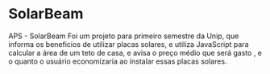 # SolarBeam
APS - SolarBeam
Foi um projeto para primeiro semestre da Unip, que informa os beneficios de utilizar placas solares,
e utiliza JavaScript para calcular a área de um teto de casa, e avisa o preço médio que será gasto , 
e o quanto o usuário economizaria ao instalar essas placas solares.
